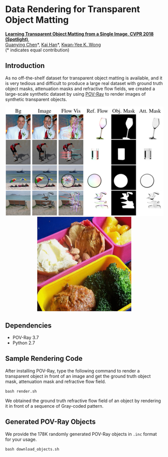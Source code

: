 # Data Rendering for Transparent Object Matting
**[Learning Transparent Object Matting from a Single Image, CVPR 2018 (Spotlight)](http://gychen.org/TOM-Net/)**,
<br>
[Guanying Chen](http://www.gychen.org)\*, [Kai Han](http://www.hankai.org/)\*, [Kwan-Yee K. Wong](http://i.cs.hku.hk/~kykwong/)
<br>
(\* indicates equal contribution)

## Introduction
As no off-the-shelf dataset for transparent object matting is available, and it is very tedious and difficult to produce a large real dataset with ground truth object masks, attenuation masks and refractive flow fields, we created a large-scale synthetic dataset by using [POV-Ray](http://www.povray.org/) to render images of synthetic transparent objects.

<p align="center">
    <img src='data/TOM-Net_Render.png' width="600" > <br>
    <img src='data/animation.gif' width="300" >
</p>

## Dependencies
- POV-Ray 3.7
- Python 2.7

## Sample Rendering Code 
After installing POV-Ray, type the following command to render a transparent object in front of an image and get the ground truth object mask, attenuation mask and refractive flow field. 
```
bash render.sh
```
We obtained the ground truth refractive flow field of an object by rendering it in front of a sequence of Gray-coded pattern.

## Generated POV-Ray Objects
We provide the 178K randomly generated POV-Ray objects in `.inc` format for your usage.
```
bash download_objects.sh
```
